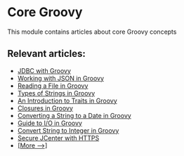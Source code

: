 # Core Groovy

This module contains articles about core Groovy concepts

## Relevant articles:

- [JDBC with Groovy](https://www.baeldung.com/jdbc-groovy)
- [Working with JSON in Groovy](https://www.baeldung.com/groovy-json)
- [Reading a File in Groovy](https://www.baeldung.com/groovy-file-read)
- [Types of Strings in Groovy](https://www.baeldung.com/groovy-strings)
- [An Introduction to Traits in Groovy](https://www.baeldung.com/groovy-traits)
- [Closures in Groovy](https://www.baeldung.com/groovy-closures)
- [Converting a String to a Date in Groovy](https://www.baeldung.com/groovy-string-to-date)
- [Guide to I/O in Groovy](https://www.baeldung.com/groovy-io)
- [Convert String to Integer in Groovy](https://www.baeldung.com/groovy-convert-string-to-integer)
- [Secure JCenter with HTTPS](https://jfrog.com/blog/secure-jcenter-with-https/)
- [[More -->]](/core-groovy-2)
